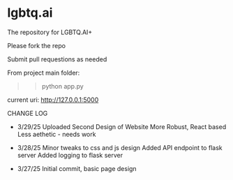 # lgbtq.ai
The repository for LGBTQ.AI+ 

Please fork the repo

Submit pull requestions as needed

From project main folder:

>>python app.py

current uri: http://127.0.0.1:5000

CHANGE LOG

- 3/29/25
Uploaded Second Design of Website
More Robust, React based
Less aethetic - needs work

- 3/28/25
Minor tweaks to css and js design
Added API endpoint to flask server
Added logging to flask server

- 3/27/25
Initial commit, basic page design
